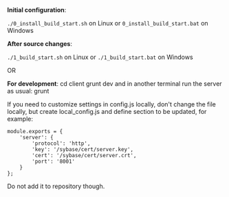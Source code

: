 **Initial configuration**:

`./0_install_build_start.sh` on Linux or 
`0_install_build_start.bat` on Windows

**After source changes**:

`./1_build_start.sh` on Linux or
`./1_build_start.bat` on Windows

OR

**For development**:
    cd client
    grunt dev
and in another terminal run the server as usual:
    grunt

If you need to customize settings in config.js locally, don't change the file locally,
but create local_config.js and define section to be updated, for example:

    module.exports = {
        'server': {
            'protocol': 'http',
            'key': '/sybase/cert/server.key',
            'cert': '/sybase/cert/server.crt',
            'port': '8001'
        }
    };
Do not add it to repository though.
